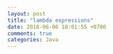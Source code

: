 ```yaml
---
layout: post
title: "lambda expressions"
date: 2018-06-06 18:01:55 +0700
comments: true
categories: Java
---
```

